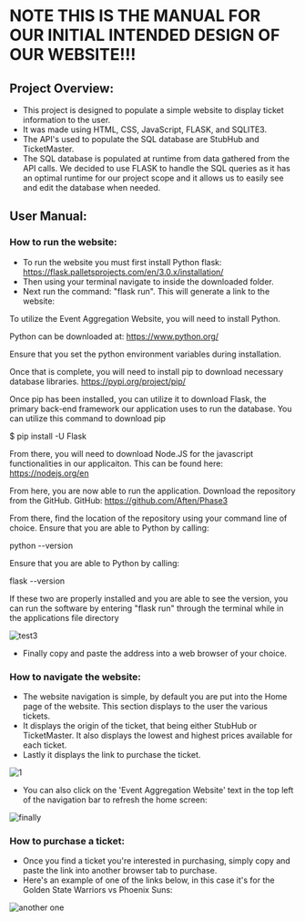 # NOTE THIS IS THE MANUAL FOR OUR INITIAL INTENDED DESIGN OF OUR WEBSITE!!! 

## Project Overview:
- This project is designed to populate a simple website to display ticket information to the user. 
- It was made using HTML, CSS, JavaScript, FLASK, and SQLITE3. 
- The API's used to populate the SQL database are StubHub and TicketMaster.
- The SQL database is populated at runtime from data gathered from the API calls. We decided to use FLASK to handle the SQL queries as it has an optimal runtime for our project scope and it allows us to easily see and edit the database when needed.

## User Manual:

### How to run the website:
- To run the website you must first install Python flask: https://flask.palletsprojects.com/en/3.0.x/installation/
- Then using your terminal navigate to inside the downloaded folder.
- Next run the command: "flask run". This will generate a link to the website:

To utilize the Event Aggregation Website, you will need to install Python. 

Python can be downloaded at: https://www.python.org/

Ensure that you set the python environment variables during installation.

Once that is complete, you will need to install pip to download necessary database libraries.
https://pypi.org/project/pip/

Once pip has been installed, you can utilize it to download Flask, the primary back-end framework our application uses to run the database.
You can utilize this command to download pip

$ pip install -U Flask

From there, you will need to download Node.JS for the javascript functionalities in our applicaiton.
This can be found here:
https://nodejs.org/en

From here, you are now able to run the application. Download the repository from the GitHub.
GitHub: https://github.com/Aften/Phase3

From there, find the location of the repository using your command line of choice. 
Ensure that you are able to Python by calling:

python --version

Ensure that you are able to Python by calling:

flask --version

If these two are properly installed and you are able to see the version, you can run the software by entering "flask run" through the terminal while in the applications file directory

![test3](https://github.com/Aften/Phase3/assets/34137769/c6ea6d70-2cee-48d7-a7b3-f0e7f42c2cd5)

- Finally copy and paste the address into a web browser of your choice.
  
### How to navigate the website:
- The website navigation is simple, by default you are put into the Home page of the website. This section displays to the user the various tickets.
- It displays the origin of the ticket, that being either StubHub or TicketMaster. It also displays the lowest and highest prices available for each ticket. 
- Lastly it displays the link to purchase the ticket.

![1](https://github.com/Aften/Phase3/assets/34137769/b58e5274-d73a-43de-a07f-1da722f7f91e)

- You can also click on the 'Event Aggregation Website' text in the top left of the navigation bar to refresh the home screen:

![finally](https://github.com/Aften/Phase3/assets/34137769/becd743e-9ead-4cc7-a6bd-8a565d04f727)

### How to purchase a ticket:
- Once you find a ticket you're interested in purchasing, simply copy and paste the link into another browser tab to purchase.
- Here's an example of one of the links below, in this case it's for the Golden State Warriors vs Phoenix Suns:

![another one](https://github.com/Aften/Phase3/assets/34137769/74437a97-5551-4709-9b38-036be01743d9)


